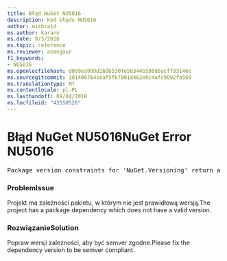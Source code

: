 ```yaml
---
title: Błąd NuGet NU5016
description: Kod błędu NU5016
author: mishra14
ms.author: karann
ms.date: 8/3/2018
ms.topic: reference
ms.reviewer: anangaur
f1_keywords:
- NU5016
ms.openlocfilehash: d0b9ea999d260b530fe5b344b508d6acff93146e
ms.sourcegitcommit: 1d1406764c6af5fb7801d462e0c4afc9092fa569
ms.translationtype: MT
ms.contentlocale: pl-PL
ms.lasthandoff: 09/04/2018
ms.locfileid: "43550526"
---
```

# <a name="nuget-error-nu5016"></a><span data-ttu-id="3b182-103">Błąd NuGet NU5016</span><span class="sxs-lookup"><span data-stu-id="3b182-103">NuGet Error NU5016</span></span>
<pre>Package version constraints for 'NuGet.Versioning' return a version range that is empty.</pre>

### <a name="issue"></a><span data-ttu-id="3b182-104">Problem</span><span class="sxs-lookup"><span data-stu-id="3b182-104">Issue</span></span>

<span data-ttu-id="3b182-105">Projekt ma zależności pakietu, w którym nie jest prawidłową wersją.</span><span class="sxs-lookup"><span data-stu-id="3b182-105">The project has a package dependency which does not have a valid version.</span></span>


### <a name="solution"></a><span data-ttu-id="3b182-106">Rozwiązanie</span><span class="sxs-lookup"><span data-stu-id="3b182-106">Solution</span></span>

<span data-ttu-id="3b182-107">Popraw wersji zależności, aby być semver zgodne.</span><span class="sxs-lookup"><span data-stu-id="3b182-107">Please fix the dependency version to be semver compliant.</span></span>

